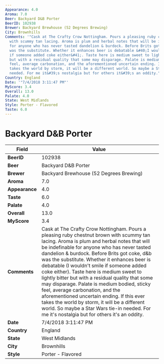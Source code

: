 ```yaml
---
Appearance: 4.0
Aroma: 7.0
Beer: Backyard D&B Porter
BeerID: 102938
Brewer: Backyard Brewhouse (52 Degrees Brewing)
City: Brownhills
Comments: '"Cask at The Crafty Crow Nottingham. Pours a pleasing ruby chestnut brown
  with scummy tan lacing. Aroma is plum and herbal notes that will be indefinable
  for anyone who has never tasted dandelion & burdock. Before Brits got coke, d&b
  was the substitute. Whether it enhances beer is debatable &#40;I wouldn&#39;t smile
  if someone added coke either&#41;. Taste here is medium sweet to lightly bitter
  but with a residual quality that some may disparage. Palate is medium bodied, sticky
  feel, average carbonation, and the aforementioned uncertain ending. If this ever
  takes the world by storm, it will be a different world. So maybe a Star Wars tie-in
  needed. For me it&#39;s nostalgia but for others it&#39;s an oddity."'
Country: England
Date: '"7/4/2018 3:11:47 PM"'
MyScore: 3.4
Overall: 13.0
Palate: 4.0
State: West Midlands
Style: Porter - Flavored
Taste: 6.0
---
```


# Backyard D&B Porter

| Field         | Value |
|---------------|-------|
| **BeerID** | 102938 |
| **Beer** | Backyard D&B Porter |
| **Brewer** | Backyard Brewhouse (52 Degrees Brewing) |
| **Aroma** | 7.0 |
| **Appearance** | 4.0 |
| **Taste** | 6.0 |
| **Palate** | 4.0 |
| **Overall** | 13.0 |
| **MyScore** | 3.4 |
| **Comments** | Cask at The Crafty Crow Nottingham. Pours a pleasing ruby chestnut brown with scummy tan lacing. Aroma is plum and herbal notes that will be indefinable for anyone who has never tasted dandelion & burdock. Before Brits got coke, d&b was the substitute. Whether it enhances beer is debatable &#40;I wouldn&#39;t smile if someone added coke either&#41;. Taste here is medium sweet to lightly bitter but with a residual quality that some may disparage. Palate is medium bodied, sticky feel, average carbonation, and the aforementioned uncertain ending. If this ever takes the world by storm, it will be a different world. So maybe a Star Wars tie-in needed. For me it&#39;s nostalgia but for others it&#39;s an oddity. |
| **Date** | 7/4/2018 3:11:47 PM |
| **Country** | England |
| **State** | West Midlands |
| **City** | Brownhills |
| **Style** | Porter - Flavored |
